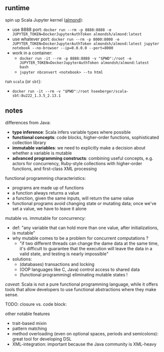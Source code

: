 ## runtime

spin up Scala Jupyter kernel ([almond](https://almond.sh/)):
- use 8888 port: `docker run --rm -p 8888:8888 -e JUPYTER_TOKEN=DockerJupyterAuthToken almondsh/almond:latest`
- use whatever port: `docker run --rm -p 8000:8000 -e JUPYTER_TOKEN=DockerJupyterAuthToken almondsh/almond:latest jupyter notebook --no-browser --ip=0.0.0.0 --port=8000`
- work in a container:
  * `docker run -it --rm -p 8888:8888 -v "$PWD":/root -e JUPYTER_TOKEN=DockerJupyterAuthToken almondsh/almond:latest bash`
  * `jupyter nbconvert <notebook> --to html`

run `scala` (or `sbt`):
- `docker run -it --rm -v "$PWD":/root hseeberger/scala-sbt:8u222_1.3.5_2.13.1`


## notes

differences from Java:
- **type inference**: Scala infers variable types where possible
- **functional concepts**: code blocks, higher-order functions, sophisticated collection library
- **immutable variables**: we need to explicitly make a decision about whether a variable is mutable
- **advanced programming constructs**: combining useful concepts, e.g. actors for concurrency, Ruby-style collections with higher-order functions, and first-class XML processing

functional programming characteristics:
- programs are made up of functions
- a function always returns a value
- a function, given the same inputs, will return the same value
- functional programs avoid changing state or mutating data; once we've set a value, we have to leave it alone

mutable vs. immutable for concurrency:
- def: "any variable that can hold more than one value, after initializations, is mutable"
- why mutable comes to be a problem for concurrent computations ?
  * "if two different threads can change the dame data at the same time, it's difficult to guarantee that the execution will leave the data in a valid state, and testing is nearly impossible"
- solutions:
  * (databases) transactions and locking
  * (OOP languages like C, Java) control access to shared data
  * (functional programming) eliminating mutable states !

_caveat_: Scala is not a pure functional programming language, while it offers tools that allow developers to use functional abstractions where they make sense.

TODO:
closure vs. code block:

other notable features
- trait-based mixin
- pattern matching
- method overloading (even on optional spaces, periods and semicolons): great tool for developing DSL
- XML-integration: important because the Java community is XML-heavy
